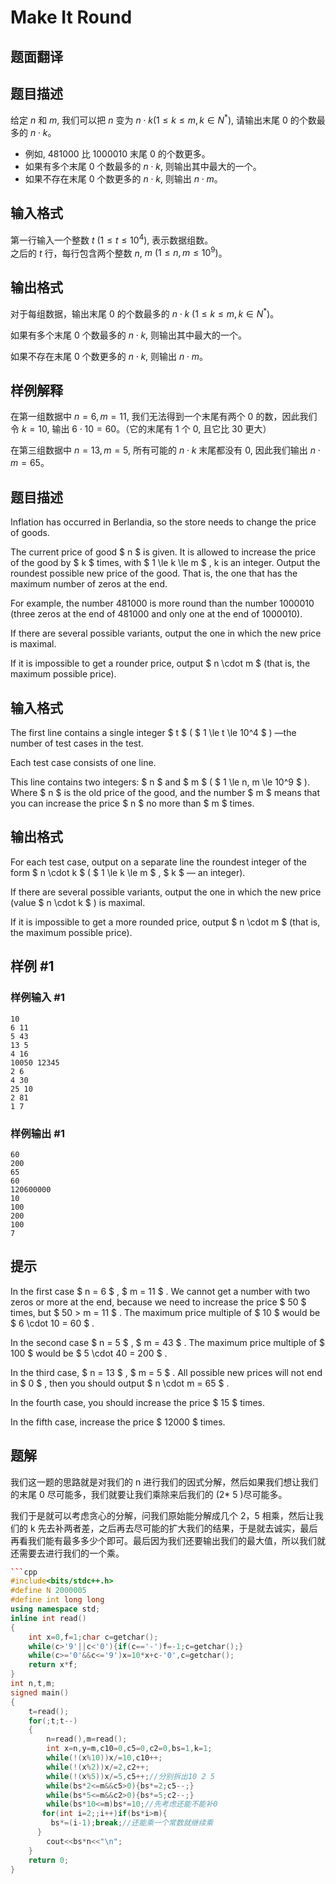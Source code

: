 # Make It Round

## 题面翻译

## 题目描述
给定 $n$ 和 $m$, 我们可以把 $n$ 变为 $n\cdot k(1\leq k\leq m,k∈N^{*})$, 请输出末尾 $0$ 的个数最多的 $n\cdot k$。  
- 例如, $481000$ 比 $1000010$ 末尾 $0$ 的个数更多。
- 如果有多个末尾 $0$ 个数最多的 $n\cdot k$, 则输出其中最大的一个。  
- 如果不存在末尾 $0$ 个数更多的 $n\cdot k$, 则输出 $n\cdot m$。  
## 输入格式
第一行输入一个整数 $t\ (1\leq t \leq 10^4)$, 表示数据组数。  
之后的 $t$ 行，每行包含两个整数 $n$, $m\ (1\leq n,m \leq 10^9)$。

## 输出格式
对于每组数据，输出末尾 $0$ 的个数最多的 $n\cdot k\ (1\leq k\leq m,k∈N^{*})$。  

如果有多个末尾 $0$ 个数最多的 $n\cdot k$, 则输出其中最大的一个。  

如果不存在末尾 $0$ 个数更多的 $n\cdot k$, 则输出 $n\cdot m$。

## 样例解释
在第一组数据中 $n=6,m=11$, 我们无法得到一个末尾有两个 $0$ 的数，因此我们令 $k=10$, 输出 $6\cdot 10=60$。（它的末尾有 $1$ 个 $0$, 且它比 $30$ 更大）  

在第三组数据中 $n=13,m=5$, 所有可能的 $n\cdot k$ 末尾都没有 $0$, 因此我们输出 $n\cdot m=65$。

## 题目描述

Inflation has occurred in Berlandia, so the store needs to change the price of goods.

The current price of good $ n $ is given. It is allowed to increase the price of the good by $ k $ times, with $ 1 \le k \le m $ , k is an integer. Output the roundest possible new price of the good. That is, the one that has the maximum number of zeros at the end.

For example, the number 481000 is more round than the number 1000010 (three zeros at the end of 481000 and only one at the end of 1000010).

If there are several possible variants, output the one in which the new price is maximal.

If it is impossible to get a rounder price, output $ n \cdot m $ (that is, the maximum possible price).

## 输入格式

The first line contains a single integer $ t $ ( $ 1 \le t \le 10^4 $ ) —the number of test cases in the test.

Each test case consists of one line.

This line contains two integers: $ n $ and $ m $ ( $ 1 \le n, m \le 10^9 $ ). Where $ n $ is the old price of the good, and the number $ m $ means that you can increase the price $ n $ no more than $ m $ times.

## 输出格式

For each test case, output on a separate line the roundest integer of the form $ n \cdot k $ ( $ 1 \le k \le m $ , $ k $ — an integer).

If there are several possible variants, output the one in which the new price (value $ n \cdot k $ ) is maximal.

If it is impossible to get a more rounded price, output $ n \cdot m $ (that is, the maximum possible price).

## 样例 #1

### 样例输入 #1

```
10
6 11
5 43
13 5
4 16
10050 12345
2 6
4 30
25 10
2 81
1 7
```

### 样例输出 #1

```
60
200
65
60
120600000
10
100
200
100
7
```

## 提示

In the first case $ n = 6 $ , $ m = 11 $ . We cannot get a number with two zeros or more at the end, because we need to increase the price $ 50 $ times, but $ 50 > m = 11 $ . The maximum price multiple of $ 10 $ would be $ 6 \cdot 10 = 60 $ .

In the second case $ n = 5 $ , $ m = 43 $ . The maximum price multiple of $ 100 $ would be $ 5 \cdot 40 = 200 $ .

In the third case, $ n = 13 $ , $ m = 5 $ . All possible new prices will not end in $ 0 $ , then you should output $ n \cdot m = 65 $ .

In the fourth case, you should increase the price $ 15 $ times.

In the fifth case, increase the price $ 12000 $ times.

## 题解
我们这一题的思路就是对我们的 n 进行我们的因式分解，然后如果我们想让我们的末尾 0 尽可能多，我们就要让我们乘除来后我们的 (2* 5 )尽可能多。

我们于是就可以考虑贪心的分解，问我们原始能分解成几个 2，5 相乘，然后让我们的 k 先去补两者差，之后再去尽可能的扩大我们的结果，于是就去诚实，最后再看我们能有最多多少个即可。最后因为我们还要输出我们的最大值，所以我们就还需要去进行我们的一个乘。

```cpp
```cpp
#include<bits/stdc++.h>
#define N 2000005
#define int long long
using namespace std;
inline int read()
{
	int x=0,f=1;char c=getchar();
	while(c>'9'||c<'0'){if(c=='-')f=-1;c=getchar();}
	while(c>='0'&&c<='9')x=10*x+c-'0',c=getchar();
	return x*f;
}
int n,t,m;
signed main()
{
	t=read();
	for(;t;t--)
	{
		n=read(),m=read();
		int x=n,y=m,c10=0,c5=0,c2=0,bs=1,k=1;
		while(!(x%10))x/=10,c10++;
		while(!(x%2))x/=2,c2++;
		while(!(x%5))x/=5,c5++;//分别拆出10 2 5
		while(bs*2<=m&&c5>0){bs*=2;c5--;}
		while(bs*5<=m&&c2>0){bs*=5;c2--;}
		while(bs*10<=m)bs*=10;//先考虑还能不能补0
	   for(int i=2;;i++)if(bs*i>m){
         bs*=(i-1);break;//还能乘一个常数就继续乘
      }
		cout<<bs*n<<"\n";
	}
	return 0; 
}
```
```